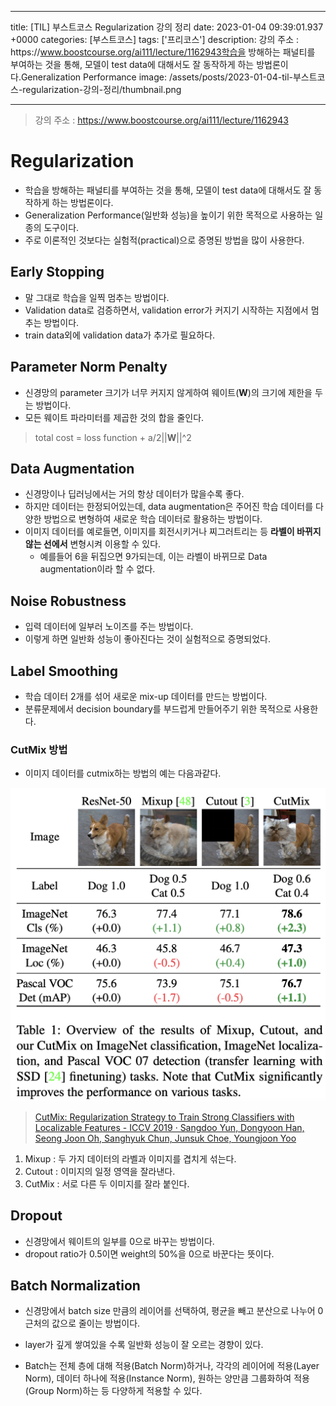 

---
title: [TIL] 부스트코스 Regularization 강의 정리
date: 2023-01-04 09:39:01.937 +0000
categories: [부스트코스]
tags: ['프리코스']
description: 강의 주소 : https&#x3A;//www.boostcourse.org/ai111/lecture/1162943학습을 방해하는 패널티를 부여하는 것을 통해, 모델이 test data에 대해서도 잘 동작하게 하는 방법론이다.Generalization Performance
image: /assets/posts/2023-01-04-til-부스트코스-regularization-강의-정리/thumbnail.png

---

> 강의 주소 : https://www.boostcourse.org/ai111/lecture/1162943

# Regularization

- 학습을 방해하는 패널티를 부여하는 것을 통해, 모델이 test data에 대해서도 잘 동작하게 하는 방법론이다.
- Generalization Performance(일반화 성능)을 높이기 위한 목적으로 사용하는 일종의 도구이다.
- 주로 이론적인 것보다는 실험적(practical)으로 증명된 방법을 많이 사용한다.

## Early Stopping

- 말 그대로 학습을 일찍 멈추는 방법이다.
- Validation data로 검증하면서, validation error가 커지기 시작하는 지점에서 멈추는 방법이다.
- train data외에 validation data가 추가로 필요하다.

## Parameter Norm Penalty

- 신경망의 parameter 크기가 너무 커지지 않게하여 웨이트(**W**)의 크기에 제한을 두는 방법이다.
- 모든 웨이트 파라미터를 제곱한 것의 합을 줄인다.

> total cost = loss function + a/2||**W**||^2

## Data Augmentation

- 신경망이나 딥러닝에서는 거의 항상 데이터가 많을수록 좋다.
- 하지만 데이터는 한정되어있는데, data augmentation은 주어진 학습 데이터를 다양한 방법으로 변형하여 새로운 학습 데이터로 활용하는 방법이다.
- 이미지 데이터를 예로들면, 이미지를 회전시키거나 찌그러트리는 등 **라벨이 바뀌지 않는 선에서** 변형시켜 이용할 수 있다.
	- 예를들어 6을 뒤집으면 9가되는데, 이는 라벨이 바뀌므로 Data augmentation이라 할 수 없다.

## Noise Robustness

- 입력 데이터에 일부러 노이즈를 주는 방법이다.
- 이렇게 하면 일반화 성능이 좋아진다는 것이 실험적으로 증명되었다.

## Label Smoothing

- 학습 데이터 2개를 섞어 새로운 mix-up 데이터를 만드는 방법이다.
- 분류문제에서 decision boundary를 부드럽게 만들어주기 위한 목적으로 사용한다.

### CutMix 방법

- 이미지 데이터를 cutmix하는 방법의 예는 다음과같다.

![img](/assets/posts/2023-01-04-til-부스트코스-regularization-강의-정리/img0.png)

> [CutMix: Regularization Strategy to Train Strong Classifiers with Localizable Features - ICCV 2019  ·  Sangdoo Yun, Dongyoon Han, Seong Joon Oh, Sanghyuk Chun, Junsuk Choe, Youngjoon Yoo](https://paperswithcode.com/paper/cutmix-regularization-strategy-to-train)

1. Mixup : 두 가지 데이터의 라벨과 이미지를 겹치게 섞는다.
2. Cutout : 이미지의 일정 영역을 잘라낸다.
3. CutMix : 서로 다른 두 이미지를 잘라 붙인다.

## Dropout

- 신경망에서 웨이트의 일부를 0으로 바꾸는 방법이다.
- dropout ratio가 0.5이면 weight의 50%을 0으로 바꾼다는 뜻이다.

## Batch Normalization

- 신경망에서 batch size 만큼의 레이어를 선택하여, 평균을 빼고 분산으로 나누어 0 근처의 값으로 줄이는 방법이다.
- layer가 깊게 쌓여있을 수록 일반화 성능이 잘 오르는 경향이 있다.

- Batch는 전체 층에 대해 적용(Batch Norm)하거나, 각각의 레이어에 적용(Layer Norm), 데이터 하나에 적용(Instance Norm), 원하는 양만큼 그룹화하여 적용(Group Norm)하는 등 다양하게 적용할 수 있다.

        